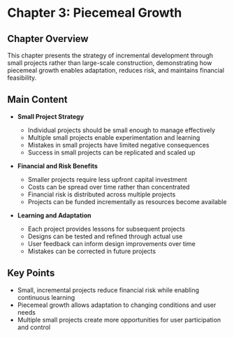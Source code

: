# Chapter 3: Piecemeal Growth

## Chapter Overview
This chapter presents the strategy of incremental development through small projects rather than large-scale construction, demonstrating how piecemeal growth enables adaptation, reduces risk, and maintains financial feasibility.

## Main Content
- **Small Project Strategy**
  - Individual projects should be small enough to manage effectively
  - Multiple small projects enable experimentation and learning
  - Mistakes in small projects have limited negative consequences
  - Success in small projects can be replicated and scaled up

- **Financial and Risk Benefits**
  - Smaller projects require less upfront capital investment
  - Costs can be spread over time rather than concentrated
  - Financial risk is distributed across multiple projects
  - Projects can be funded incrementally as resources become available

- **Learning and Adaptation**
  - Each project provides lessons for subsequent projects
  - Designs can be tested and refined through actual use
  - User feedback can inform design improvements over time
  - Mistakes can be corrected in future projects

## Key Points
- Small, incremental projects reduce financial risk while enabling continuous learning
- Piecemeal growth allows adaptation to changing conditions and user needs
- Multiple small projects create more opportunities for user participation and control